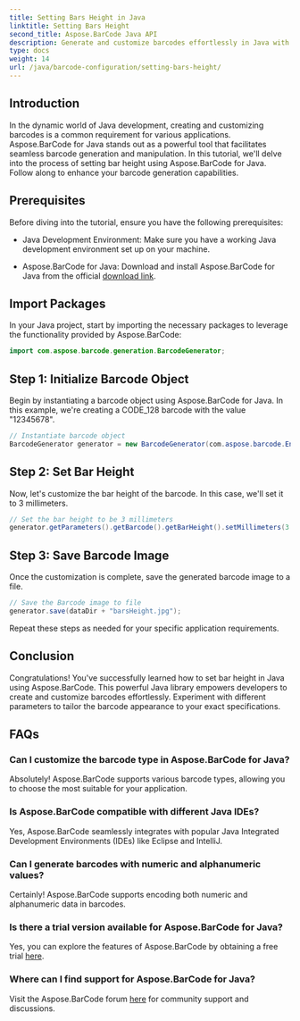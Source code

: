 ```yaml
---
title: Setting Bars Height in Java
linktitle: Setting Bars Height
second_title: Aspose.BarCode Java API
description: Generate and customize barcodes effortlessly in Java with Aspose.BarCode. Set bar height, choose types, and enhance your application's capabilities.
type: docs
weight: 14
url: /java/barcode-configuration/setting-bars-height/
---
```


## Introduction

In the dynamic world of Java development, creating and customizing barcodes is a common requirement for various applications. Aspose.BarCode for Java stands out as a powerful tool that facilitates seamless barcode generation and manipulation. In this tutorial, we'll delve into the process of setting bar height using Aspose.BarCode for Java. Follow along to enhance your barcode generation capabilities.

## Prerequisites

Before diving into the tutorial, ensure you have the following prerequisites:

- Java Development Environment: Make sure you have a working Java development environment set up on your machine.

- Aspose.BarCode for Java: Download and install Aspose.BarCode for Java from the official [download link](https://releases.aspose.com/barcode/java/).

## Import Packages

In your Java project, start by importing the necessary packages to leverage the functionality provided by Aspose.BarCode:

```java
import com.aspose.barcode.generation.BarcodeGenerator;
```

## Step 1: Initialize Barcode Object

Begin by instantiating a barcode object using Aspose.BarCode for Java. In this example, we're creating a CODE_128 barcode with the value "12345678".

```java
// Instantiate barcode object
BarcodeGenerator generator = new BarcodeGenerator(com.aspose.barcode.EncodeTypes.CODE_128, "12345678");
```

## Step 2: Set Bar Height

Now, let's customize the bar height of the barcode. In this case, we'll set it to 3 millimeters.

```java
// Set the bar height to be 3 millimeters
generator.getParameters().getBarcode().getBarHeight().setMillimeters(3.0f);
```

## Step 3: Save Barcode Image

Once the customization is complete, save the generated barcode image to a file.

```java
// Save the Barcode image to file
generator.save(dataDir + "barsHeight.jpg");
```

Repeat these steps as needed for your specific application requirements.

## Conclusion

Congratulations! You've successfully learned how to set bar height in Java using Aspose.BarCode. This powerful Java library empowers developers to create and customize barcodes effortlessly. Experiment with different parameters to tailor the barcode appearance to your exact specifications.

## FAQs

### Can I customize the barcode type in Aspose.BarCode for Java?
Absolutely! Aspose.BarCode supports various barcode types, allowing you to choose the most suitable for your application.

### Is Aspose.BarCode compatible with different Java IDEs?
Yes, Aspose.BarCode seamlessly integrates with popular Java Integrated Development Environments (IDEs) like Eclipse and IntelliJ.

### Can I generate barcodes with numeric and alphanumeric values?
Certainly! Aspose.BarCode supports encoding both numeric and alphanumeric data in barcodes.

### Is there a trial version available for Aspose.BarCode for Java?
Yes, you can explore the features of Aspose.BarCode by obtaining a free trial [here](https://releases.aspose.com/).

### Where can I find support for Aspose.BarCode for Java?
Visit the Aspose.BarCode forum [here](https://forum.aspose.com/c/barcode/13) for community support and discussions.


